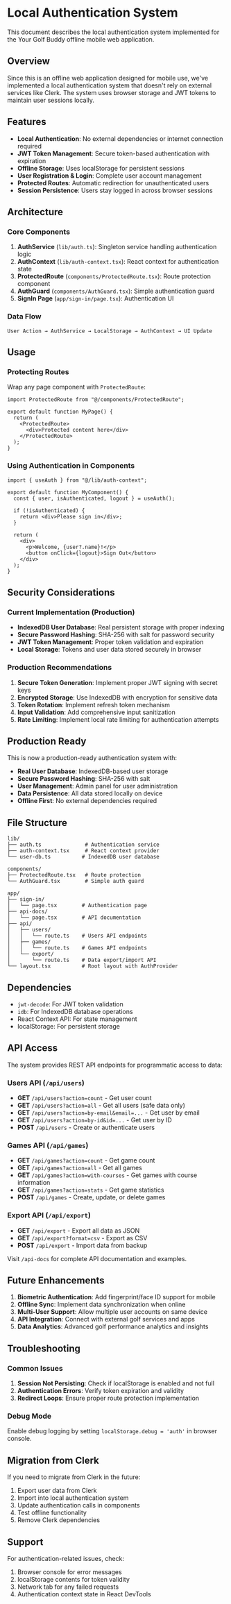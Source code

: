 # Local Authentication System

This document describes the local authentication system implemented for the Your Golf Buddy offline mobile web application.

## Overview

Since this is an offline web application designed for mobile use, we've implemented a local authentication system that doesn't rely on external services like Clerk. The system uses browser storage and JWT tokens to maintain user sessions locally.

## Features

- **Local Authentication**: No external dependencies or internet connection required
- **JWT Token Management**: Secure token-based authentication with expiration
- **Offline Storage**: Uses localStorage for persistent sessions
- **User Registration & Login**: Complete user account management
- **Protected Routes**: Automatic redirection for unauthenticated users
- **Session Persistence**: Users stay logged in across browser sessions

## Architecture

### Core Components

1. **AuthService** (`lib/auth.ts`): Singleton service handling authentication logic
2. **AuthContext** (`lib/auth-context.tsx`): React context for authentication state
3. **ProtectedRoute** (`components/ProtectedRoute.tsx`): Route protection component
4. **AuthGuard** (`components/AuthGuard.tsx`): Simple authentication guard
5. **SignIn Page** (`app/sign-in/page.tsx`): Authentication UI

### Data Flow

```
User Action → AuthService → LocalStorage → AuthContext → UI Update
```

## Usage

### Protecting Routes

Wrap any page component with `ProtectedRoute`:

```tsx
import ProtectedRoute from "@/components/ProtectedRoute";

export default function MyPage() {
  return (
    <ProtectedRoute>
      <div>Protected content here</div>
    </ProtectedRoute>
  );
}
```

### Using Authentication in Components

```tsx
import { useAuth } from "@/lib/auth-context";

export default function MyComponent() {
  const { user, isAuthenticated, logout } = useAuth();

  if (!isAuthenticated) {
    return <div>Please sign in</div>;
  }

  return (
    <div>
      <p>Welcome, {user?.name}!</p>
      <button onClick={logout}>Sign Out</button>
    </div>
  );
}
```

## Security Considerations

### Current Implementation (Production)

- **IndexedDB User Database**: Real persistent storage with proper indexing
- **Secure Password Hashing**: SHA-256 with salt for password security
- **JWT Token Management**: Proper token validation and expiration
- **Local Storage**: Tokens and user data stored securely in browser

### Production Recommendations

1. **Secure Token Generation**: Implement proper JWT signing with secret keys
2. **Encrypted Storage**: Use IndexedDB with encryption for sensitive data
3. **Token Rotation**: Implement refresh token mechanism
4. **Input Validation**: Add comprehensive input sanitization
5. **Rate Limiting**: Implement local rate limiting for authentication attempts

## Production Ready

This is now a production-ready authentication system with:

- **Real User Database**: IndexedDB-based user storage
- **Secure Password Hashing**: SHA-256 with salt
- **User Management**: Admin panel for user administration
- **Data Persistence**: All data stored locally on device
- **Offline First**: No external dependencies required

## File Structure

```
lib/
├── auth.ts              # Authentication service
├── auth-context.tsx     # React context provider
└── user-db.ts          # IndexedDB user database

components/
├── ProtectedRoute.tsx   # Route protection
└── AuthGuard.tsx        # Simple auth guard

app/
├── sign-in/
│   └── page.tsx        # Authentication page
├── api-docs/
│   └── page.tsx        # API documentation
├── api/
│   ├── users/
│   │   └── route.ts    # Users API endpoints
│   ├── games/
│   │   └── route.ts    # Games API endpoints
│   └── export/
│       └── route.ts    # Data export/import API
└── layout.tsx          # Root layout with AuthProvider
```

## Dependencies

- `jwt-decode`: For JWT token validation
- `idb`: For IndexedDB database operations
- React Context API: For state management
- localStorage: For persistent storage

## API Access

The system provides REST API endpoints for programmatic access to data:

### Users API (`/api/users`)

- **GET** `/api/users?action=count` - Get user count
- **GET** `/api/users?action=all` - Get all users (safe data only)
- **GET** `/api/users?action=by-email&email=...` - Get user by email
- **GET** `/api/users?action=by-id&id=...` - Get user by ID
- **POST** `/api/users` - Create or authenticate users

### Games API (`/api/games`)

- **GET** `/api/games?action=count` - Get game count
- **GET** `/api/games?action=all` - Get all games
- **GET** `/api/games?action=with-courses` - Get games with course information
- **GET** `/api/games?action=stats` - Get game statistics
- **POST** `/api/games` - Create, update, or delete games

### Export API (`/api/export`)

- **GET** `/api/export` - Export all data as JSON
- **GET** `/api/export?format=csv` - Export as CSV
- **POST** `/api/export` - Import data from backup

Visit `/api-docs` for complete API documentation and examples.

## Future Enhancements

1. **Biometric Authentication**: Add fingerprint/face ID support for mobile
2. **Offline Sync**: Implement data synchronization when online
3. **Multi-User Support**: Allow multiple user accounts on same device
4. **API Integration**: Connect with external golf services and apps
5. **Data Analytics**: Advanced golf performance analytics and insights

## Troubleshooting

### Common Issues

1. **Session Not Persisting**: Check if localStorage is enabled and not full
2. **Authentication Errors**: Verify token expiration and validity
3. **Redirect Loops**: Ensure proper route protection implementation

### Debug Mode

Enable debug logging by setting `localStorage.debug = 'auth'` in browser console.

## Migration from Clerk

If you need to migrate from Clerk in the future:

1. Export user data from Clerk
2. Import into local authentication system
3. Update authentication calls in components
4. Test offline functionality
5. Remove Clerk dependencies

## Support

For authentication-related issues, check:

1. Browser console for error messages
2. localStorage contents for token validity
3. Network tab for any failed requests
4. Authentication context state in React DevTools
